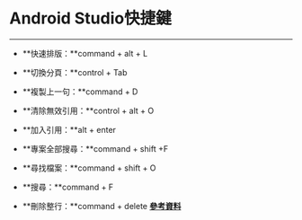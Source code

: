# Android Studio快捷鍵

---

* **快速排版：**command + alt + L

* **切換分頁：**control + Tab

* **複製上一句：**command + D

* **清除無效引用：**control + alt + O

* **加入引用：**alt + enter

* **專案全部搜尋：**command + shift +F

* **尋找檔案：**command + shift + O

* **搜尋：**command + F

* **刪除整行：**command + delete
[**參考資料**](http://lins126.blogspot.tw/2015/07/tools-android-studio.html)


